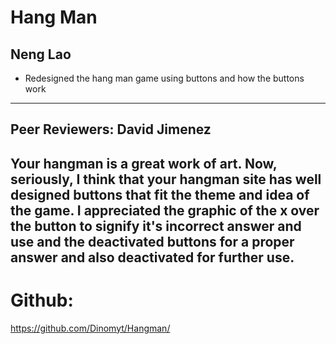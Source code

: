 # Hang Man

Neng Lao
---------------------
- Redesigned the hang man game using buttons and how the buttons work
----------------------
  
Peer Reviewers: David Jimenez
--------------------
Your hangman is a great work of art.  Now, seriously, I think that your hangman site has well designed buttons that fit the theme and idea of the game.  I appreciated the graphic of the x over the button to signify it's incorrect answer and use and the deactivated buttons for a proper answer and also deactivated for further use.
---------------------

# Github:  
https://github.com/Dinomyt/Hangman/
